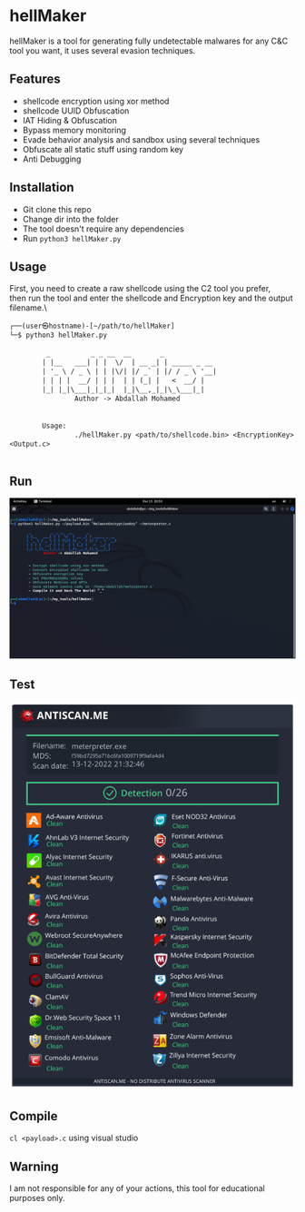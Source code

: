 # hellMaker
hellMaker is a tool for generating fully undetectable malwares for any C&C tool you want, it uses several evasion techniques.

## Features
- shellcode encryption using xor method
- shellcode UUID Obfuscation
- IAT Hiding & Obfuscation
- Bypass memory monitoring
- Evade behavior analysis and sandbox using several techniques
- Obfuscate all static stuff using random key
- Anti Debugging

## Installation
- Git clone this repo
- Change dir into the folder
- The tool doesn't require any dependencies
- Run `python3 hellMaker.py`

## Usage
First, you need to create a raw shellcode using the C2 tool you prefer,\
then run the tool and enter the shellcode and Encryption key and the output filename.\
```
┌──(user㉿hostname)-[~/path/to/hellMaker]
└─$ python3 hellMaker.py

         _          _ _ __  __       _             
        | |__   ___| | |  \/  | __ _| | _____ _ __ 
        | '_ \ / _ \ | | |\/| |/ _` | |/ / _ \ '__|
        | | | |  __/ | | |  | | (_| |   <  __/ |   
        |_| |_|\___|_|_|_|  |_|\__,_|_|\_\___|_|   
                Author -> Abdallah Mohamed                                        

    
        Usage:
                ./hellMaker.py <path/to/shellcode.bin> <EncryptionKey> <Output.c>


```

## Run
![](imgs/Run.png)

## Test
![](imgs/FUD.png)

## Compile
`cl <payload>.c` using visual studio

## Warning
I am not responsible for any of your actions, this tool for educational purposes only.
